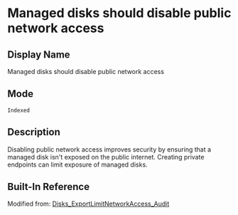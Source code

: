 # Managed disks should disable public network access

## Display Name

Managed disks should disable public network access

## Mode

`Indexed`

## Description

Disabling public network access improves security by ensuring that a managed disk isn't exposed on the public internet. Creating private endpoints can limit exposure of managed disks.

## Built-In Reference

Modified from: [Disks_ExportLimitNetworkAccess_Audit](https://github.com/Azure/azure-policy/blob/master/built-in-policies/policyDefinitions/Compute/Disks_ExportLimitNetworkAccess_Audit.json)
